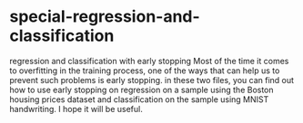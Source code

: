 # special-regression-and-classification
regression and classification with early stopping
Most of the time it comes to overfitting in the training process, one of the ways that can help us to prevent such problems is early stopping. in these two files, you can find out how to use early stopping on regression on a sample using the Boston housing prices dataset and classification on the sample using MNIST handwriting. I hope it will be useful.
